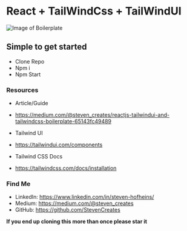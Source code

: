 # React + TailWindCss + TailWindUI
![Image of Boilerplate](https://github.com/zStorm-Development/react-tailwind-ui-starter-plate/blob/master/Boilerplate.png)

## Simple to get started
- Clone Repo
- Npm i
- Npm Start

### Resources

- Article/Guide
- https://medium.com/@steven_creates/reactjs-tailwindui-and-tailwindcss-boilerplate-65143fc49489

- Tailwind UI
- https://tailwindui.com/components

- Tailwind CSS Docs
- https://tailwindcss.com/docs/installation

### Find Me
- LinkedIn: https://www.linkedin.com/in/steven-hofheins/
- Medium: https://medium.com/@steven_creates
- GitHub: https://github.com/StevenCreates


**If you end up cloning this more than once please star it**
